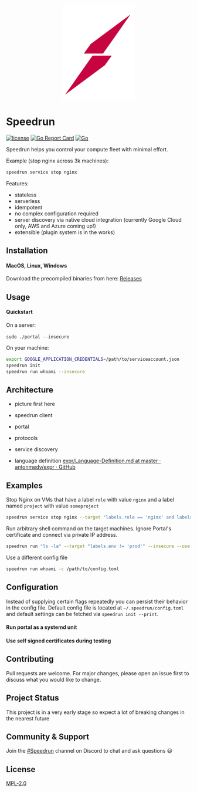<p align="center">
  <a rel="nofollow">
    <img src="assets/logo.png?raw=true" width="200" style="max-width:100%;">
  </a>
</p>

# Speedrun

[![license](https://img.shields.io/badge/license-MPL2-blue.svg)](https://github.com/dpogorzelski/speedrun/blob/master/LICENSE)
[![Go Report Card](https://goreportcard.com/badge/github.com/dpogorzelski/speedrun)](https://goreportcard.com/report/github.com/dpogorzelski/speedrun)
[![Go](https://github.com/dpogorzelski/speedrun/actions/workflows/go.yml/badge.svg)](https://github.com/dpogorzelski/speedrun/actions/workflows/go.yml)

Speedrun helps you control your compute fleet with minimal effort.

Example (stop nginx across 3k machines):

```bash
speedrun service stop nginx
```

Features:

* stateless
* serverless
* idempotent
* no complex configuration required
* server discovery via native cloud integration (currently Google Cloud only, AWS and Azure coming up!)
* extensible (plugin system is in the works)

## Installation

#### MacOS, Linux, Windows

Download the precompiled binaries from here: [Releases](https://github.com/dpogorzelski/speedrun/releases)

## Usage

#### Quickstart

On a server:

`sudo ./portal --insecure`

On your machine:

```bash
export GOOGLE_APPLICATION_CREDENTIALS=/path/to/serviceaccount.json
speedrun init
speedrun run whoami --insecure
```

## Architecture

* picture first here

* speedrun client

* portal

* protocols

* service discovery

* language definition [expr/Language-Definition.md at master · antonmedv/expr · GitHub](https://github.com/antonmedv/expr/blob/master/docs/Language-Definition.md)

## Examples

Stop Nginx on VMs that have a label `role` with value `nginx` and a label named `project` with value `someproject`

```bash
speedrun service stop nginx --target "labels.role == 'nginx' and labels.project == 'someproject'"
```

Run arbitrary shell command on the target machines. Ignore Portal's certificate and connect via private IP address.

```bash
speedrun run "ls -la" --target "labels.env != 'prod'" --insecure --use-private-ip
```

Use a different config file

```bash
speedrun run whoami -c /path/to/config.toml
```

## Configuration

Instead of supplying certain flags repeatedly you can persist their behavior in the config file. Default config file is located at `~/.speedrun/config.toml` and default settings can be fetched via `speedrun init --print`.

#### Run portal as a systemd unit

#### Use self signed certificates during testing

## Contributing

Pull requests are welcome. For major changes, please open an issue first to discuss what you would like to change.

## Project Status

This project is in a very early stage so expect a lot of breaking changes in the nearest future

## Community & Support

Join the [#Speedrun](https://discord.gg/nkVvPnRvrJ) channel on Discord to chat and ask questions 😃

## License

[MPL-2.0](LICENSE)
